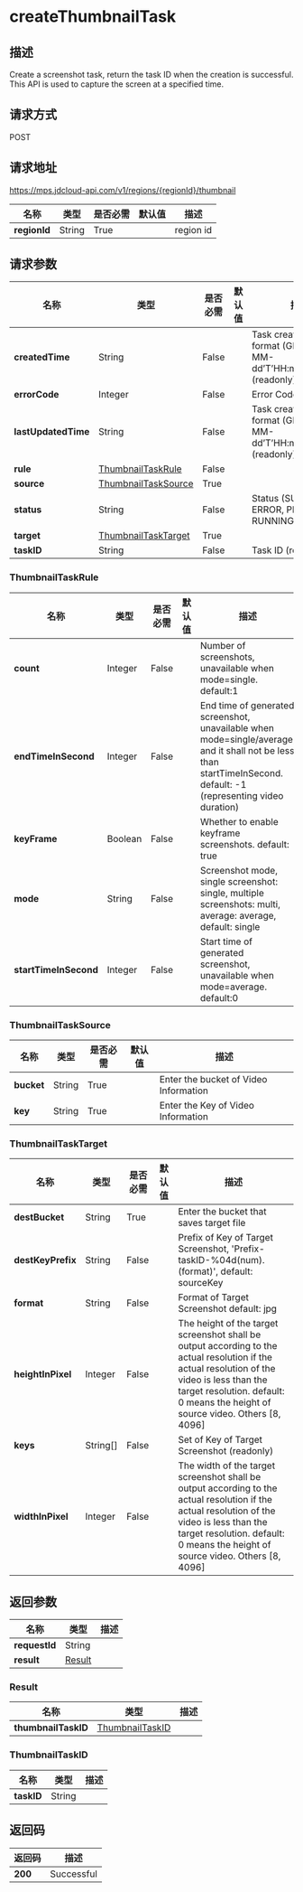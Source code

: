 # createThumbnailTask


## 描述
Create a screenshot task, return the task ID when the creation is successful. This API is used to capture the screen at a specified time.

## 请求方式
POST

## 请求地址
https://mps.jdcloud-api.com/v1/regions/{regionId}/thumbnail

|名称|类型|是否必需|默认值|描述|
|---|---|---|---|---|
|**regionId**|String|True||region id|

## 请求参数
|名称|类型|是否必需|默认值|描述|
|---|---|---|---|---|
|**createdTime**|String|False||Task creation time, format (GMT): yyyy-MM-dd’T’HH:mm:ss.SSS’Z’  (readonly)|
|**errorCode**|Integer|False||Error Code (readonly)|
|**lastUpdatedTime**|String|False||Task creation time, format (GMT): yyyy-MM-dd’T’HH:mm:ss.SSS’Z’  (readonly)|
|**rule**|[ThumbnailTaskRule](##ThumbnailTaskRule)|False|||
|**source**|[ThumbnailTaskSource](##ThumbnailTaskSource)|True|||
|**status**|String|False||Status (SUCCESS, ERROR, PENDDING, RUNNING) (readonly)|
|**target**|[ThumbnailTaskTarget](##ThumbnailTaskTarget)|True|||
|**taskID**|String|False||Task ID (readonly)|

### <a name="ThumbnailTaskRule">ThumbnailTaskRule</a>
|名称|类型|是否必需|默认值|描述|
|---|---|---|---|---|
|**count**|Integer|False||Number of screenshots, unavailable when mode=single. default:1|
|**endTimeInSecond**|Integer|False||End time of generated screenshot, unavailable when mode=single/average, and it shall not be less than startTimeInSecond. default: -1 (representing video duration)|
|**keyFrame**|Boolean|False||Whether to enable keyframe screenshots. default: true|
|**mode**|String|False||Screenshot mode, single screenshot: single, multiple screenshots: multi, average: average, default: single|
|**startTimeInSecond**|Integer|False||Start time of generated screenshot, unavailable when mode=average. default:0|
### <a name="ThumbnailTaskSource">ThumbnailTaskSource</a>
|名称|类型|是否必需|默认值|描述|
|---|---|---|---|---|
|**bucket**|String|True||Enter the bucket of Video Information|
|**key**|String|True||Enter the Key of Video Information|
### <a name="ThumbnailTaskTarget">ThumbnailTaskTarget</a>
|名称|类型|是否必需|默认值|描述|
|---|---|---|---|---|
|**destBucket**|String|True||Enter the bucket that saves target file|
|**destKeyPrefix**|String|False||Prefix of Key of Target Screenshot, 'Prefix-taskID-%04d(num).(format)', default: sourceKey|
|**format**|String|False||Format of Target Screenshot default: jpg|
|**heightInPixel**|Integer|False||The height of the target screenshot shall be output according to the actual resolution if the actual resolution of the video is less than the target resolution. default:  0 means the height of source video. Others [8, 4096]|
|**keys**|String[]|False||Set of Key of Target Screenshot (readonly)|
|**widthInPixel**|Integer|False||The width of the target screenshot shall be output according to the actual resolution if the actual resolution of the video is less than the target resolution. default: 0 means the height of source video. Others [8, 4096]|

## 返回参数
|名称|类型|描述|
|---|---|---|
|**requestId**|String||
|**result**|[Result](##Result)||


### <a name="Result">Result</a>
|名称|类型|描述|
|---|---|---|
|**thumbnailTaskID**|[ThumbnailTaskID](##ThumbnailTaskID)||
### <a name="ThumbnailTaskID">ThumbnailTaskID</a>
|名称|类型|描述|
|---|---|---|
|**taskID**|String||

## 返回码
|返回码|描述|
|---|---|
|**200**|Successful|
